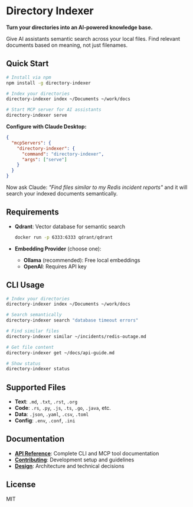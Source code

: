 # Directory Indexer

**Turn your directories into an AI-powered knowledge base.**

Give AI assistants semantic search across your local files. Find relevant documents based on meaning, not just filenames.

## Quick Start

```bash
# Install via npm
npm install -g directory-indexer

# Index your directories
directory-indexer index ~/Documents ~/work/docs

# Start MCP server for AI assistants
directory-indexer serve
```

**Configure with Claude Desktop:**
```json
{
  "mcpServers": {
    "directory-indexer": {
      "command": "directory-indexer",
      "args": ["serve"]
    }
  }
}
```

Now ask Claude: _"Find files similar to my Redis incident reports"_ and it will search your indexed documents semantically.

## Requirements

- **Qdrant**: Vector database for semantic search
  ```bash
  docker run -p 6333:6333 qdrant/qdrant
  ```

- **Embedding Provider** (choose one):
  - **Ollama** (recommended): Free local embeddings
  - **OpenAI**: Requires API key

## CLI Usage

```bash
# Index your directories
directory-indexer index ~/Documents ~/work/docs

# Search semantically  
directory-indexer search "database timeout errors"

# Find similar files
directory-indexer similar ~/incidents/redis-outage.md

# Get file content
directory-indexer get ~/docs/api-guide.md

# Show status
directory-indexer status
```

## Supported Files

- **Text**: `.md`, `.txt`, `.rst`, `.org`
- **Code**: `.rs`, `.py`, `.js`, `.ts`, `.go`, `.java`, etc.
- **Data**: `.json`, `.yaml`, `.csv`, `.toml`
- **Config**: `.env`, `.conf`, `.ini`

## Documentation

- **[API Reference](docs/API.md)**: Complete CLI and MCP tool documentation
- **[Contributing](docs/CONTRIBUTING.md)**: Development setup and guidelines
- **[Design](docs/design.md)**: Architecture and technical decisions

## License

MIT
